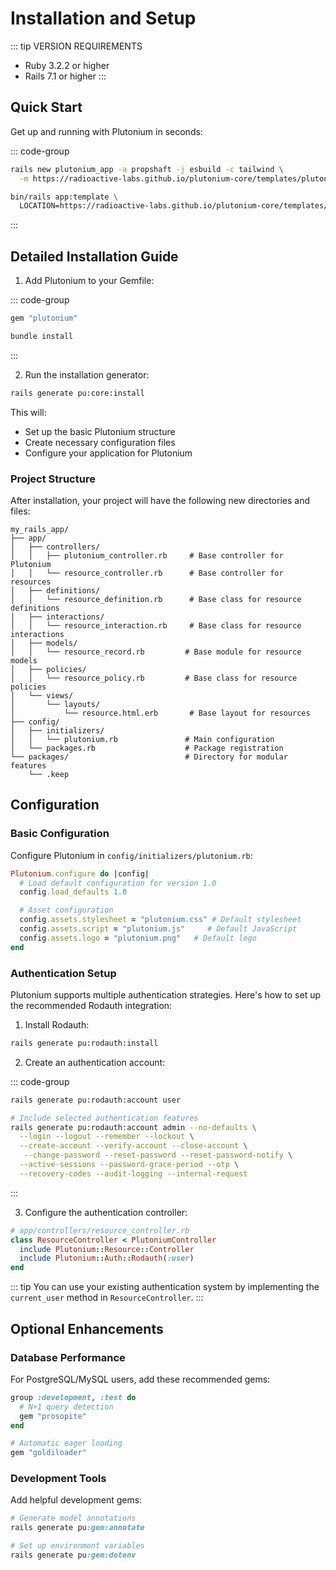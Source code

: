 # Installation and Setup

::: tip VERSION REQUIREMENTS
- Ruby 3.2.2 or higher
- Rails 7.1 or higher
:::

## Quick Start

Get up and running with Plutonium in seconds:

::: code-group
```bash [New App]
rails new plutonium_app -a propshaft -j esbuild -c tailwind \
  -m https://radioactive-labs.github.io/plutonium-core/templates/plutonium.rb
```

```bash [Existing App]
bin/rails app:template \
  LOCATION=https://radioactive-labs.github.io/plutonium-core/templates/base.rb
```
:::

## Detailed Installation Guide

1. Add Plutonium to your Gemfile:

::: code-group
```ruby [Gemfile]
gem "plutonium"
```

```bash [Terminal]
bundle install
```
:::

2. Run the installation generator:

```bash
rails generate pu:core:install
```

This will:
- Set up the basic Plutonium structure
- Create necessary configuration files
- Configure your application for Plutonium

### Project Structure

After installation, your project will have the following new directories and files:

```
my_rails_app/
├── app/
│   ├── controllers/
│   │   ├── plutonium_controller.rb     # Base controller for Plutonium
│   │   └── resource_controller.rb      # Base controller for resources
│   ├── definitions/
│   │   └── resource_definition.rb      # Base class for resource definitions
│   ├── interactions/
│   │   └── resource_interaction.rb     # Base class for resource interactions
│   ├── models/
│   │   └── resource_record.rb         # Base module for resource models
│   ├── policies/
│   │   └── resource_policy.rb         # Base class for resource policies
│   └── views/
│       └── layouts/
│           └── resource.html.erb       # Base layout for resources
├── config/
│   ├── initializers/
│   │   └── plutonium.rb               # Main configuration
│   └── packages.rb                    # Package registration
└── packages/                          # Directory for modular features
    └── .keep
```

## Configuration

### Basic Configuration

Configure Plutonium in `config/initializers/plutonium.rb`:

```ruby
Plutonium.configure do |config|
  # Load default configuration for version 1.0
  config.load_defaults 1.0

  # Asset configuration
  config.assets.stylesheet = "plutonium.css" # Default stylesheet
  config.assets.script = "plutonium.js"     # Default JavaScript
  config.assets.logo = "plutonium.png"   # Default logo
end
```

### Authentication Setup

Plutonium supports multiple authentication strategies. Here's how to set up the recommended Rodauth integration:

1. Install Rodauth:

```bash
rails generate pu:rodauth:install
```

2. Create an authentication account:

::: code-group
```bash [Basic Setup]
rails generate pu:rodauth:account user
```

```bash [Custom Setup]
# Include selected authentication features
rails generate pu:rodauth:account admin --no-defaults \
  --login --logout --remember --lockout \
  --create-account --verify-account --close-account \
   --change-password --reset-password --reset-password-notify \
  --active-sessions --password-grace-period --otp \
  --recovery-codes --audit-logging --internal-request
```
:::

3. Configure the authentication controller:

```ruby
# app/controllers/resource_controller.rb
class ResourceController < PlutoniumController
  include Plutonium::Resource::Controller
  include Plutonium::Auth::Rodauth(:user)
end
```

::: tip
You can use your existing authentication system by implementing the `current_user` method in `ResourceController`.
:::

<!--
## Asset Pipeline Setup

### JavaScript Setup


Plutonium uses modern JavaScript features. Here's how to set it up:

1. Install required npm packages:

::: code-group
```bash [importmap]
bin/importmap pin @radioactive-labs/plutonium
```

```bash [esbuild]
npm install @radioactive-labs/plutonium
```
:::


2. Configure JavaScript:

::: code-group
```js [app/javascript/controllers/index.js]
import { application } from "controllers/application"
import { registerControllers } from "@radioactive-labs/plutonium" // [!code ++]
registerControllers(application) // [!code ++]
```

```js [app/javascript/application.js]
import "@hotwired/turbo-rails"
import "controllers"
```
:::

### CSS Setup

Plutonium uses Tailwind CSS. Configure it in your `tailwind.config.js`:

```js
const defaultTheme = require('tailwindcss/defaultTheme')

module.exports = {
  content: [
    './app/views/**/*.erb',
    './app/helpers/**/*.rb',
    './app/javascript/**/*.js',
    './app/components/**/*.{erb,rb}',
    './node_modules/@radioactive-labs/plutonium/**/*.{js,ts}'
  ],
  theme: {
    extend: {
      fontFamily: {
        sans: ['Inter var', ...defaultTheme.fontFamily.sans],
      },
    },
  },
  plugins: [
    require('@tailwindcss/forms'),
    require('flowbite/plugin')
  ],
}
```
-->

## Optional Enhancements

### Database Performance

For PostgreSQL/MySQL users, add these recommended gems:

```ruby
group :development, :test do
  # N+1 query detection
  gem "prosopite"
end

# Automatic eager loading
gem "goldiloader"
```

### Development Tools

Add helpful development gems:

```ruby
# Generate model annotations
rails generate pu:gem:annotate

# Set up environment variables
rails generate pu:gem:dotenv
```

<!--
## Verification

Verify your installation:

```bash
# Start your Rails server
rails server

# Check your logs for any warnings or errors
tail -f log/development.log

# Generate and test a sample resource
rails generate pu:res:scaffold Post title:string content:text
```

Visit `http://localhost:3000/posts` to verify everything is working.
-->

<!--
::: tip Next Steps
Now that you have Plutonium installed and configured, you're ready to:
1. [Create your first resource](/guide/resources/creating-resources)
2. [Set up your first package](/guide/packages/creating-packages)
3. [Configure authorization](/guide/authorization/basic-setup)
:::
-->

<!--
### Getting Help

If you run into issues:

1. Check the [FAQ](/guide/faq)
2. Search [GitHub Issues](https://github.com/radioactive-labs/plutonium-core/issues)
3. Join our [Discord Community](https://discord.gg/plutonium)
4. Create a new [GitHub Issue](https://github.com/radioactive-labs/plutonium-core/issues/new)
-->
